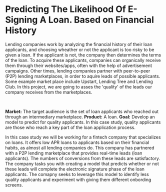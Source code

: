 # Predicting The Likelihood Of E-Signing A Loan. Based on Financial History

<p>Lending companies work by analyzing the financial history of their loan applicants, and choosing wheather or not the applicant is too risky to be given a loan. If the applicant is not, the company then determines the terms of the loan. To acquire these applicants, companies can organically receive them through their websites/apps, often with the help of advertisement campaigns. Other times, lending companies partner with peer-to-peer (P2P) lending marketplaces, in order to aquire leads of possible applicants. Some example market place include Upstart, Lending Tree and Lending Club. In this project, we are going to asses the 'quality' of the leads our company receives from the marketplaces.</p><br>

**Market:** The target audience is the set of loan applicants who reached out through an intermediary marketplace.
**Product:** A loan.
**Goal:** Develop an model to predict for quality applicants. In this case study, quality applicants are those who reach a key part of the loan application process.

<p>In this case study we will be working for a fintech company that specializes on loans. It offers low APR loans to applicants based on their financial habits, as almost all lending companies do. This company has partnered with a P2P lending marketplace that provides real-time leads (loan applicants). The numbers of conversions from these leads are satisfactory.
    The company tasks you with creating a model that predicts whether or not these leads will complete the electronic signature phase of the loan applicants. The comapny seeks to leverage this model to identify less quality applicants and experiment with giving them different onbording screens.</p>


